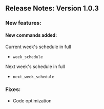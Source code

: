 ## Release Notes: Version 1.0.3

### New features:
#### New commands added: 
	
   Current week's schedule in full

- `week_schedule` 
   
Next week's schedule in full
- `next_week_schedule`

### Fixes:
- Code optimization
  
